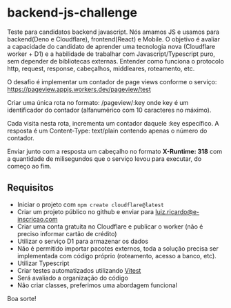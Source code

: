 # backend-js-challenge

Teste para candidatos backend javascript.
Nós amamos JS e usamos para backend(Deno e Cloudflare), frontend(React) e Mobile.
O objetivo é avaliar a capacidade do candidato de aprender uma tecnologia nova (Cloudflare worker + D1) e a habilidade de trabalhar com Javascript/Typescript puro, sem depender de bibliotecas externas. Entender como funciona o protocolo http, request, response, cabeçalhos, middleares, roteamento, etc.

O desafio é implementar um contador de page views conforme o serviço: https://pageview.appjs.workers.dev/pageview/test

Criar uma única rota no formato: /pageview/:key onde key é um identificador do contador (alfanumérico com 10 caracteres no máximo).

Cada visita nesta rota, incrementa um contador daquele :key específico. A resposta é um Content-Type: text/plain contendo apenas o número do contador.

Enviar junto com a resposta um cabeçalho no formato **X-Runtime: 318** com a quantidade de milisegundos que o serviço levou para executar, do começo ao fim.

## Requisitos

- Iniciar o projeto com `npm create cloudflare@latest`
- Criar um projeto público no github e enviar para luiz.ricardo@e-inscricao.com
- Criar uma conta gratuita no Cloudflare e publicar o worker (não é preciso informar cartão de crédito)
- Utilizar o serviço D1 para armazenar os dados
- Não é permitido importar pacotes externos, toda a solução precisa ser implementada com código próprio (roteamento, acesso a banco, etc).
- Utilizar Typescript
- Criar testes automatizados utilizando [Vitest](https://vitest.dev/)
- Será avaliado a organização do código
- Não criar classes, preferimos uma abordagem funcional

Boa sorte!
